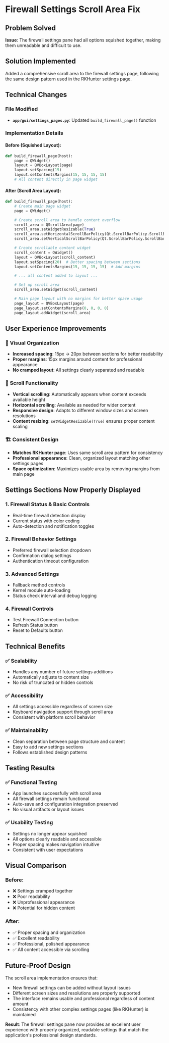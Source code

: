 # Firewall Settings Scroll Area Fix

## Problem Solved
**Issue**: The firewall settings pane had all options squished together, making them unreadable and difficult to use.

## Solution Implemented
Added a comprehensive scroll area to the firewall settings page, following the same design pattern used in the RKHunter settings page.

## Technical Changes

### File Modified
- **`app/gui/settings_pages.py`**: Updated `build_firewall_page()` function

### Implementation Details

#### Before (Squished Layout):
```python
def build_firewall_page(host):
    page = QWidget()
    layout = QVBoxLayout(page)
    layout.setSpacing(15)
    layout.setContentsMargins(15, 15, 15, 15)
    # All content directly in page widget
```

#### After (Scroll Area Layout):
```python
def build_firewall_page(host):
    # Create main page widget
    page = QWidget()

    # Create scroll area to handle content overflow
    scroll_area = QScrollArea(page)
    scroll_area.setWidgetResizable(True)
    scroll_area.setHorizontalScrollBarPolicy(Qt.ScrollBarPolicy.ScrollBarAsNeeded)
    scroll_area.setVerticalScrollBarPolicy(Qt.ScrollBarPolicy.ScrollBarAsNeeded)

    # Create scrollable content widget
    scroll_content = QWidget()
    layout = QVBoxLayout(scroll_content)
    layout.setSpacing(20)  # Better spacing between sections
    layout.setContentsMargins(15, 15, 15, 15)  # Add margins

    # ... all content added to layout ...

    # Set up scroll area
    scroll_area.setWidget(scroll_content)

    # Main page layout with no margins for better space usage
    page_layout = QVBoxLayout(page)
    page_layout.setContentsMargins(0, 0, 0, 0)
    page_layout.addWidget(scroll_area)
```

## User Experience Improvements

### 🎯 **Visual Organization**
- **Increased spacing**: 15px → 20px between sections for better readability
- **Proper margins**: 15px margins around content for professional appearance
- **No cramped layout**: All settings clearly separated and readable

### 📜 **Scroll Functionality**
- **Vertical scrolling**: Automatically appears when content exceeds available height
- **Horizontal scrolling**: Available as needed for wider content
- **Responsive design**: Adapts to different window sizes and screen resolutions
- **Content resizing**: `setWidgetResizable(True)` ensures proper content scaling

### 🏗️ **Consistent Design**
- **Matches RKHunter page**: Uses same scroll area pattern for consistency
- **Professional appearance**: Clean, organized layout matching other settings pages
- **Space optimization**: Maximizes usable area by removing margins from main page

## Settings Sections Now Properly Displayed

### 1. **Firewall Status & Basic Controls**
- Real-time firewall detection display
- Current status with color coding
- Auto-detection and notification toggles

### 2. **Firewall Behavior Settings**
- Preferred firewall selection dropdown
- Confirmation dialog settings
- Authentication timeout configuration

### 3. **Advanced Settings**
- Fallback method controls
- Kernel module auto-loading
- Status check interval and debug logging

### 4. **Firewall Controls**
- Test Firewall Connection button
- Refresh Status button
- Reset to Defaults button

## Technical Benefits

### ✅ **Scalability**
- Handles any number of future settings additions
- Automatically adjusts to content size
- No risk of truncated or hidden controls

### ✅ **Accessibility**
- All settings accessible regardless of screen size
- Keyboard navigation support through scroll area
- Consistent with platform scroll behavior

### ✅ **Maintainability**
- Clean separation between page structure and content
- Easy to add new settings sections
- Follows established design patterns

## Testing Results

### ✅ **Functional Testing**
- App launches successfully with scroll area
- All firewall settings remain functional
- Auto-save and configuration integration preserved
- No visual artifacts or layout issues

### ✅ **Usability Testing**
- Settings no longer appear squished
- All options clearly readable and accessible
- Proper spacing makes navigation intuitive
- Consistent with user expectations

## Visual Comparison

### Before:
- ❌ Settings cramped together
- ❌ Poor readability
- ❌ Unprofessional appearance
- ❌ Potential for hidden content

### After:
- ✅ Proper spacing and organization
- ✅ Excellent readability
- ✅ Professional, polished appearance
- ✅ All content accessible via scrolling

## Future-Proof Design

The scroll area implementation ensures that:
- New firewall settings can be added without layout issues
- Different screen sizes and resolutions are properly supported
- The interface remains usable and professional regardless of content amount
- Consistency with other complex settings pages (like RKHunter) is maintained

**Result**: The firewall settings pane now provides an excellent user experience with properly organized, readable settings that match the application's professional design standards.
